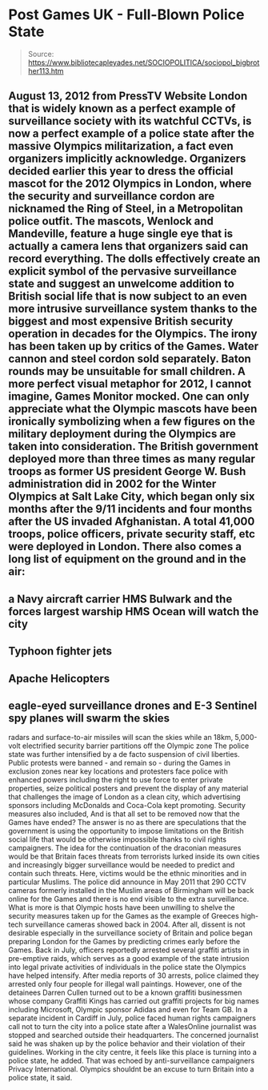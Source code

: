# Post Games UK - Full-Blown Police State

> Source: https://www.bibliotecapleyades.net/SOCIOPOLITICA/sociopol_bigbrother113.htm

August 13, 2012
from
PressTV Website
London that is widely known as a perfect example of surveillance society
with its
watchful CCTVs, is now a perfect example of
a police state after the massive Olympics militarization, a fact even
organizers implicitly acknowledge.
Organizers decided earlier this year to dress the official mascot for the
2012 Olympics in London, where the security and surveillance cordon are
nicknamed the Ring of Steel, in a Metropolitan police outfit.
The mascots, Wenlock and Mandeville, feature a huge single eye that is
actually a camera lens that organizers said can record everything.
The dolls effectively create an explicit symbol of the pervasive
surveillance state and suggest an unwelcome addition to British social life
that is now subject to an even more intrusive surveillance system thanks to
the biggest and most expensive British security operation in decades for the
Olympics.
The irony has been taken up by critics of the Games.
Water cannon and steel cordon sold
separately. Baton rounds may be unsuitable for small children. A more
perfect visual metaphor for 2012, I cannot imagine, Games Monitor
mocked.
One can only appreciate what the Olympic mascots
have been ironically symbolizing when a few figures on the military
deployment during the Olympics are taken into consideration.
The British government deployed more than three times as many regular troops
as former US president
George W. Bush administration did in 2002 for the
Winter Olympics at Salt Lake City, which began only six months after
the
9/11 incidents and four months after the US invaded Afghanistan.
A total 41,000 troops, police officers, private
security staff, etc were deployed in London.
There also comes a long list of equipment on the ground and in the air:
-
a Navy aircraft carrier HMS Bulwark and
the forces largest warship HMS Ocean will watch the city
-
Typhoon fighter jets
-
Apache Helicopters
-
eagle-eyed surveillance drones and E-3
Sentinel spy planes will swarm the skies
-
radars and surface-to-air missiles will
scan the skies while an 18km, 5,000-volt electrified security
barrier partitions off the Olympic zone
The police state was further intensified by a de
facto suspension of civil liberties.
Public protests were banned - and remain so - during the Games in exclusion
zones near key locations and protesters face police with enhanced powers
including the right to use force to enter private properties, seize
political posters and prevent the display of any material that challenges
the image of London as a clean city, which advertising sponsors including
McDonalds and
Coca-Cola kept promoting.
Security measures also included,
And is that all set to be removed now that the
Games have ended?
The answer is no as there are speculations that the government is using the
opportunity to impose limitations on the British social life that would be
otherwise impossible thanks to civil rights campaigners.
The idea for the continuation of the draconian measures would be that
Britain faces threats from terrorists lurked inside its own cities and
increasingly bigger surveillance would be needed to predict and contain such
threats.
Here, victims would be the ethnic minorities and in particular Muslims.
The police did announce in May 2011 that 290 CCTV cameras formerly installed
in the Muslim areas of Birmingham will be back online for the Games and
there is no end visible to the extra surveillance.
What is more is that Olympic hosts have been unwilling to shelve the
security measures taken up for the Games as the example of Greeces
high-tech surveillance cameras showed back in 2004.
After all, dissent is not desirable especially in the surveillance society
of Britain and police began preparing London for the Games by predicting
crimes early before the Games.
Back in July, officers reportedly arrested several graffiti artists in
pre-emptive raids, which serves as a good example of the state intrusion
into legal private activities of individuals in the police state the
Olympics have helped intensify.
After media reports of 30 arrests, police claimed they arrested only four
people for illegal wall paintings.
However, one of the detainees Darren Cullen turned out to be a known
graffiti businessmen whose company Graffiti Kings has carried out graffiti
projects for big names including Microsoft, Olympic sponsor Adidas and even
for Team GB.
In a separate incident in Cardiff in July, police faced human rights
campaigners call not to turn the city into a police state after a
WalesOnline journalist was stopped and searched outside their headquarters.
The concerned journalist said he was shaken up by the police behavior and
their violation of their guidelines.
Working in the city centre, it feels like
this place is turning into a police state, he added.
That was echoed by anti-surveillance campaigners
Privacy International.
Olympics shouldnt be an excuse to turn
Britain into a police state, it said.
